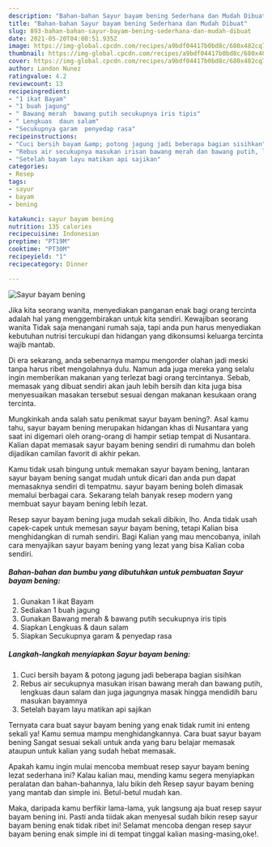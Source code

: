 ```yaml
---
description: "Bahan-bahan Sayur bayam bening Sederhana dan Mudah Dibuat"
title: "Bahan-bahan Sayur bayam bening Sederhana dan Mudah Dibuat"
slug: 893-bahan-bahan-sayur-bayam-bening-sederhana-dan-mudah-dibuat
date: 2021-05-20T04:08:51.935Z
image: https://img-global.cpcdn.com/recipes/a9bdf04417b0bd8c/680x482cq70/sayur-bayam-bening-foto-resep-utama.jpg
thumbnail: https://img-global.cpcdn.com/recipes/a9bdf04417b0bd8c/680x482cq70/sayur-bayam-bening-foto-resep-utama.jpg
cover: https://img-global.cpcdn.com/recipes/a9bdf04417b0bd8c/680x482cq70/sayur-bayam-bening-foto-resep-utama.jpg
author: Landon Nunez
ratingvalue: 4.2
reviewcount: 13
recipeingredient:
- "1 ikat Bayam"
- "1 buah jagung"
- " Bawang merah  bawang putih secukupnya iris tipis"
- " Lengkuas  daun salam"
- "Secukupnya garam  penyedap rasa"
recipeinstructions:
- "Cuci bersih bayam &amp; potong jagung jadi beberapa bagian sisihkan"
- "Rebus air secukupnya masukan irisan bawang merah dan bawang putih, lengkuas daun salam dan juga jagungnya masak hingga mendidih baru masukan bayamnya"
- "Setelah bayam layu matikan api sajikan"
categories:
- Resep
tags:
- sayur
- bayam
- bening

katakunci: sayur bayam bening 
nutrition: 135 calories
recipecuisine: Indonesian
preptime: "PT19M"
cooktime: "PT30M"
recipeyield: "1"
recipecategory: Dinner

---
```



![Sayur bayam bening](https://img-global.cpcdn.com/recipes/a9bdf04417b0bd8c/680x482cq70/sayur-bayam-bening-foto-resep-utama.jpg)

Jika kita seorang wanita, menyediakan panganan enak bagi orang tercinta adalah hal yang menggembirakan untuk kita sendiri. Kewajiban seorang  wanita Tidak saja menangani rumah saja, tapi anda pun harus menyediakan kebutuhan nutrisi tercukupi dan hidangan yang dikonsumsi keluarga tercinta wajib mantab.

Di era  sekarang, anda sebenarnya mampu mengorder olahan jadi meski tanpa harus ribet mengolahnya dulu. Namun ada juga mereka yang selalu ingin memberikan makanan yang terlezat bagi orang tercintanya. Sebab, memasak yang dibuat sendiri akan jauh lebih bersih dan kita juga bisa menyesuaikan masakan tersebut sesuai dengan makanan kesukaan orang tercinta. 



Mungkinkah anda salah satu penikmat sayur bayam bening?. Asal kamu tahu, sayur bayam bening merupakan hidangan khas di Nusantara yang saat ini digemari oleh orang-orang di hampir setiap tempat di Nusantara. Kalian dapat memasak sayur bayam bening sendiri di rumahmu dan boleh dijadikan camilan favorit di akhir pekan.

Kamu tidak usah bingung untuk memakan sayur bayam bening, lantaran sayur bayam bening sangat mudah untuk dicari dan anda pun dapat memasaknya sendiri di tempatmu. sayur bayam bening boleh dimasak memalui berbagai cara. Sekarang telah banyak resep modern yang membuat sayur bayam bening lebih lezat.

Resep sayur bayam bening juga mudah sekali dibikin, lho. Anda tidak usah capek-capek untuk memesan sayur bayam bening, tetapi Kalian bisa menghidangkan di rumah sendiri. Bagi Kalian yang mau mencobanya, inilah cara menyajikan sayur bayam bening yang lezat yang bisa Kalian coba sendiri.

<!--inarticleads1-->

##### Bahan-bahan dan bumbu yang dibutuhkan untuk pembuatan Sayur bayam bening:

1. Gunakan 1 ikat Bayam
1. Sediakan 1 buah jagung
1. Gunakan  Bawang merah &amp; bawang putih secukupnya iris tipis
1. Siapkan  Lengkuas &amp; daun salam
1. Siapkan Secukupnya garam &amp; penyedap rasa




<!--inarticleads2-->

##### Langkah-langkah menyiapkan Sayur bayam bening:

1. Cuci bersih bayam &amp; potong jagung jadi beberapa bagian sisihkan
1. Rebus air secukupnya masukan irisan bawang merah dan bawang putih, lengkuas daun salam dan juga jagungnya masak hingga mendidih baru masukan bayamnya
1. Setelah bayam layu matikan api sajikan




Ternyata cara buat sayur bayam bening yang enak tidak rumit ini enteng sekali ya! Kamu semua mampu menghidangkannya. Cara buat sayur bayam bening Sangat sesuai sekali untuk anda yang baru belajar memasak ataupun untuk kalian yang sudah hebat memasak.

Apakah kamu ingin mulai mencoba membuat resep sayur bayam bening lezat sederhana ini? Kalau kalian mau, mending kamu segera menyiapkan peralatan dan bahan-bahannya, lalu bikin deh Resep sayur bayam bening yang mantab dan simple ini. Betul-betul mudah kan. 

Maka, daripada kamu berfikir lama-lama, yuk langsung aja buat resep sayur bayam bening ini. Pasti anda tiidak akan menyesal sudah bikin resep sayur bayam bening enak tidak ribet ini! Selamat mencoba dengan resep sayur bayam bening enak simple ini di tempat tinggal kalian masing-masing,oke!.

